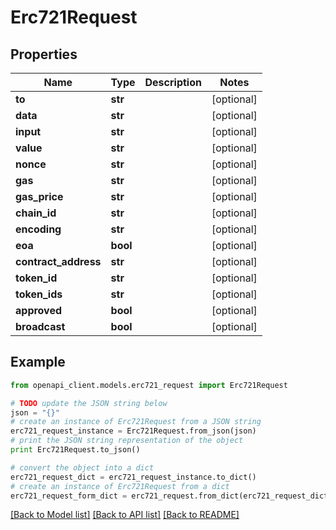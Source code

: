 # Erc721Request


## Properties
Name | Type | Description | Notes
------------ | ------------- | ------------- | -------------
**to** | **str** |  | [optional] 
**data** | **str** |  | [optional] 
**input** | **str** |  | [optional] 
**value** | **str** |  | [optional] 
**nonce** | **str** |  | [optional] 
**gas** | **str** |  | [optional] 
**gas_price** | **str** |  | [optional] 
**chain_id** | **str** |  | [optional] 
**encoding** | **str** |  | [optional] 
**eoa** | **bool** |  | [optional] 
**contract_address** | **str** |  | [optional] 
**token_id** | **str** |  | [optional] 
**token_ids** | **str** |  | [optional] 
**approved** | **bool** |  | [optional] 
**broadcast** | **bool** |  | [optional] 

## Example

```python
from openapi_client.models.erc721_request import Erc721Request

# TODO update the JSON string below
json = "{}"
# create an instance of Erc721Request from a JSON string
erc721_request_instance = Erc721Request.from_json(json)
# print the JSON string representation of the object
print Erc721Request.to_json()

# convert the object into a dict
erc721_request_dict = erc721_request_instance.to_dict()
# create an instance of Erc721Request from a dict
erc721_request_form_dict = erc721_request.from_dict(erc721_request_dict)
```
[[Back to Model list]](../README.md#documentation-for-models) [[Back to API list]](../README.md#documentation-for-api-endpoints) [[Back to README]](../README.md)


